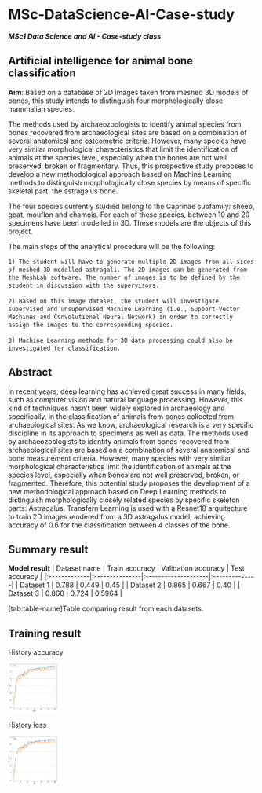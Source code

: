 # MSc-DataScience-AI-Case-study

***MSc1 Data Science and AI - Case-study class***


## Artificial intelligence for animal bone classification


**Aim**: Based on a database of 2D images taken from meshed 3D models of bones, this study intends
to distinguish four morphologically close mammalian species.


The methods used by archaeozoologists to identify animal species from bones recovered from archaeological sites are based on a combination of several anatomical and osteometric criteria. However, many species have very similar morphological characteristics that limit the identification of animals at the species level, especially when the bones are not well preserved, broken or fragmentary. Thus, this prospective study proposes to develop a new methodological approach based on Machine Learning methods to distinguish morphologically close species by means of specific skeletal part: the astragalus bone.

The four species currently studied belong to the Caprinae subfamily: sheep, goat, mouflon and chamois. For each of these species, between 10 and 20 specimens have been modelled in 3D. These models are the objects of this project.

The main steps of the analytical procedure will be the following:

    1) The student will have to generate multiple 2D images from all sides of meshed 3D modelled astragali. The 2D images can be generated from the MeshLab software. The number of images is to be defined by the student in discussion with the supervisors.

    2) Based on this image dataset, the student will investigate supervised and unsupervised Machine Learning (i.e., Support-Vector Machines and Convolutional Neural Network) in order to correctly assign the images to the corresponding species.

    3) Machine Learning methods for 3D data processing could also be investigated for classification.


## Abstract
In recent years, deep learning has achieved great success in many fields, such as computer vision and natural language processing. However, this kind of techniques hasn’t been widely explored in archaeology and specifically, in the classification of animals from bones collected from archaeological sites. As we know, archaeological research is a very specific discipline in its approach to specimens as well as data. The methods used by archaeozoologists to identify animals from bones recovered from archaeological sites are based on a combination of several anatomical and bone measurement criteria. However, many species with very similar morphological characteristics limit the identification of animals at the species level, especially when bones are not well preserved, broken, or fragmented. Therefore, this potential study proposes the development of a new methodological approach based on Deep Learning methods to distinguish morphologically closely related species by specific skeleton parts: Astragalus. Transfern Learning is used with a Resnet18 arquitecture to train 2D images rendered from a 3D astragalus model, achieving accuracy of 0.6 for the classification between 4 classes of the bone.


## Summary result

<div id="tab:table-name">

**Model result**
| Dataset name | Train accuracy | Validation accuracy | Test accuracy |
|:-------------|:---------------|:--------------------|:--------------|
| Dataset 1    | 0.788          | 0.449               | 0.45          |
| Dataset 2    | 0.865          | 0.667               | 0.40          |
| Dataset 3    | 0.860          | 0.724               | 0.5964        |

<span id="tab:table-name"
label="tab:table-name">\[tab:table-name\]</span>Table comparing result
from each datasets.

</div>


## Training result
History accuracy 

<img src="https://github.com/Nhatdealin/MSc-DataScience-AI-Case-study/blob/master/img/accurancy.png" width="100" height="100">

History loss

<img src="https://github.com/Nhatdealin/MSc-DataScience-AI-Case-study/blob/master/img/accurancy.png" width="100" height="100">

